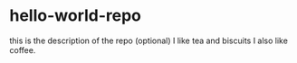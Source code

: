 # hello-world-repo
this is the description of the repo (optional)
I like tea and biscuits 
I also like coffee.
